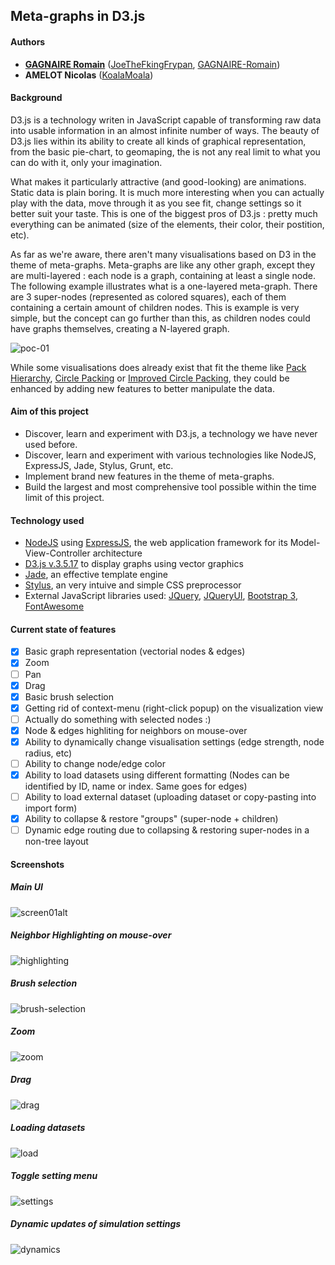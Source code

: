 ## Meta-graphs in D3.js ##

#### Authors ####

- [__GAGNAIRE Romain__](mailto:romgagnaire@gmail.com) ([JoeTheFkingFrypan](https://github.com/JoeTheFkingFrypan), [GAGNAIRE-Romain](https://github.com/GAGNAIRE-Romain))
- __AMELOT Nicolas__ ([KoalaMoala](https://github.com/KoalaMoala))

#### Background ####

D3.js is a technology writen in JavaScript capable of transforming raw data into usable information in an almost infinite number of ways. The beauty of D3.js lies within its ability to create all kinds of graphical representation, from the basic pie-chart, to geomaping, the is not any real limit to what you can do with it, only your imagination. 

What makes it particularly attractive (and good-looking) are animations. Static data is plain boring. It is much more interesting when you can actually play with the data, move through it as you see fit, change settings so it better suit your taste. This is one of the biggest pros of D3.js : pretty much everything can be animated (size of the elements, their color, their postition, etc).

As far as we're aware, there aren't many visualisations based on D3 in the theme of meta-graphs. Meta-graphs are like any other graph, except they are multi-layered : each node is a graph, containing at least a single node. The following example illustrates what is a one-layered meta-graph. There are 3 super-nodes (represented as colored squares), each of them containing a certain amount of children nodes. This is example is very simple, but the concept can go further than this, as children nodes could have graphs themselves, creating a N-layered graph.

![poc-01](https://cloud.githubusercontent.com/assets/2607260/16344929/314cce70-3a0d-11e6-93b6-00741cc0ec94.png)

While some visualisations does already exist that fit the theme like [Pack Hierarchy](http://mbostock.github.io/d3/talk/20111116/pack-hierarchy.html), [Circle Packing](https://bl.ocks.org/mbostock/raw/4063530/) or [Improved Circle Packing](https://bl.ocks.org/mbostock/raw/467f1a0db47753cc630e/), they could be enhanced by adding new features to better manipulate the data.

#### Aim of this project ####

- Discover, learn and experiment with D3.js, a technology we have never used before.
- Discover, learn and experiment with various technologies like NodeJS, ExpressJS, Jade, Stylus, Grunt, etc.
- Implement brand new features in the theme of meta-graphs.
- Build the largest and most comprehensive tool possible within the time limit of this project.

#### Technology used ####

- [NodeJS](https://nodejs.org/en/) using [ExpressJS](http://expressjs.com/), the web application framework for its Model-View-Controller architecture
- [D3.js v.3.5.17](https://d3js.org/) to display graphs using vector graphics
- [Jade](http://jade-lang.com/), an effective template engine
- [Stylus](http://stylus-lang.com/), an very intuive and simple CSS preprocessor 
- External JavaScript libraries used: [JQuery](https://jquery.com/), [JQueryUI](https://jqueryui.com/), [Bootstrap 3](http://getbootstrap.com/), [FontAwesome](http://fontawesome.io/)

#### Current state of features ####

- [x] Basic graph representation (vectorial nodes & edges)
- [x] Zoom
- [ ] Pan
- [x] Drag
- [x] Basic brush selection
- [x] Getting rid of context-menu (right-click popup) on the visualization view
- [ ] Actually do something with selected nodes :)
- [x] Node & edges highliting for neighbors on mouse-over
- [x] Ability to dynamically change visualisation settings (edge strength, node radius, etc)
- [ ] Ability to change node/edge color
- [x] Ability to load datasets using different formatting (Nodes can be identified by ID, name or index. Same goes for edges)
- [ ] Ability to load external dataset (uploading dataset or copy-pasting into import form)
- [x] Ability to collapse & restore "groups" (super-node + children)
- [ ] Dynamic edge routing due to collapsing & restoring super-nodes in a non-tree layout

#### Screenshots ####

##### __Main UI__ #####

![screen01alt](https://cloud.githubusercontent.com/assets/2607260/16345359/8d79eb5e-3a0f-11e6-847c-1658bc1a987a.png)

##### __Neighbor Highlighting on mouse-over__ #####
 
![highlighting](https://cloud.githubusercontent.com/assets/2607260/16346355/d43fa664-3a14-11e6-8b78-d8fd4d8b7ad6.gif)

##### __Brush selection__ ######

![brush-selection](https://cloud.githubusercontent.com/assets/2607260/16346391/096e237e-3a15-11e6-82d5-4c578c1b1d5b.gif)

##### __Zoom__ ######

![zoom](https://cloud.githubusercontent.com/assets/2607260/16346396/14fdff8e-3a15-11e6-96d7-9b04e3f43ea7.gif)

##### __Drag__ ######

![drag](https://cloud.githubusercontent.com/assets/2607260/16346404/26270c88-3a15-11e6-9102-884badb7cf5a.gif)

##### __Loading datasets__ ######

![load](https://cloud.githubusercontent.com/assets/2607260/16346805/415aa67a-3a17-11e6-9ab3-ee543d9f7492.gif)

##### __Toggle setting menu__ ######
 
![settings](https://cloud.githubusercontent.com/assets/2607260/16346850/7d639d2a-3a17-11e6-8fd2-b8db3293a1aa.gif)

##### __Dynamic updates of simulation settings__ ######
 
![dynamics](https://cloud.githubusercontent.com/assets/2607260/16346947/0c0aa6cc-3a18-11e6-9cbb-95750becc11d.gif)